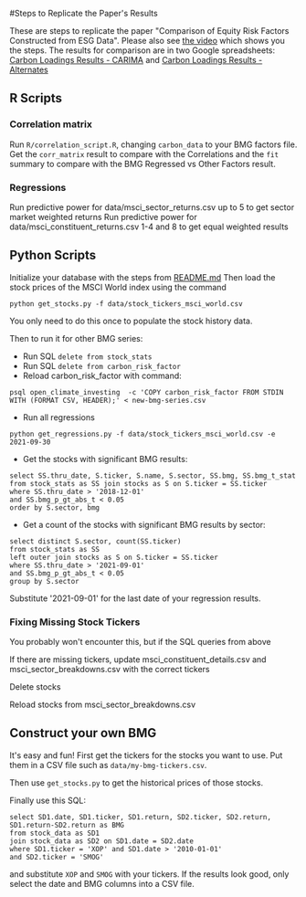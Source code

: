 #Steps to Replicate the Paper's Results

These are steps to replicate the paper "Comparison of Equity Risk Factors Constructed from ESG Data".  Please also see [the video](https://youtu.be/Dr3G14ogceU) which shows you the steps.  The results for comparison are in two Google spreadsheets: [Carbon Loadings Results - CARIMA](https://docs.google.com/spreadsheets/d/1JJ8pGqze3TcXxYbPcai_1nOOckha8XLYoLk8vk4Y7vo/edit?usp=sharing) and [Carbon Loadings Results - Alternates](https://docs.google.com/spreadsheets/d/12NXsB2aR2w4JhA9VtjQXbDwSiTivkWMRbfbpoHxz1SY/edit?usp=sharing)

## R Scripts

### Correlation matrix

Run `R/correlation_script.R`, changing `carbon_data` to your BMG factors file.  Get the `corr_matrix` result to compare with the Correlations and the `fit` summary to compare with the BMG Regressed vs Other Factors result.

### Regressions

Run predictive power for data/msci_sector_returns.csv up to 5 to get sector market weighted returns
Run predictive power for data/msci_constituent_returns.csv 1-4 and 8 to get equal weighted results

## Python Scripts

Initialize your database with the steps from [README.md](README.md)  Then load the stock prices of the MSCI World index using the command

```
python get_stocks.py -f data/stock_tickers_msci_world.csv
```

You only need to do this once to populate the stock history data.

Then to run it for other BMG series:
- Run SQL `delete from stock_stats`
- Run SQL `delete from carbon_risk_factor`
- Reload carbon_risk_factor with command:
```
psql open_climate_investing  -c 'COPY carbon_risk_factor FROM STDIN WITH (FORMAT CSV, HEADER);' < new-bmg-series.csv
```
- Run all regressions
```
python get_regressions.py -f data/stock_tickers_msci_world.csv -e 2021-09-30
```
- Get the stocks with significant BMG results:
```
select SS.thru_date, S.ticker, S.name, S.sector, SS.bmg, SS.bmg_t_stat 
from stock_stats as SS join stocks as S on S.ticker = SS.ticker 
where SS.thru_date > '2018-12-01'
and SS.bmg_p_gt_abs_t < 0.05
order by S.sector, bmg
```
- Get a count of the stocks with significant BMG results by sector:
```
select distinct S.sector, count(SS.ticker)
from stock_stats as SS 
left outer join stocks as S on S.ticker = SS.ticker
where SS.thru_date > '2021-09-01'
and SS.bmg_p_gt_abs_t < 0.05
group by S.sector
```
Substitute '2021-09-01' for the last date of your regression results.


### Fixing Missing Stock Tickers

You probably won't encounter this, but if the SQL queries from above

If there are missing tickers, update msci_constituent_details.csv and msci_sector_breakdowns.csv with the correct tickers

Delete stocks

Reload stocks from msci_sector_breakdowns.csv

## Construct your own BMG

It's easy and fun!  First get the tickers for the stocks you want to use.  Put them in a CSV file such as `data/my-bmg-tickers.csv`.

Then use `get_stocks.py` to get the historical prices of those stocks.

Finally use this SQL:
```
select SD1.date, SD1.ticker, SD1.return, SD2.ticker, SD2.return, SD1.return-SD2.return as BMG
from stock_data as SD1
join stock_data as SD2 on SD1.date = SD2.date
where SD1.ticker = 'XOP' and SD1.date > '2010-01-01'
and SD2.ticker = 'SMOG'
```
and substitute `XOP` and `SMOG` with your tickers.  If the results look good, only select the date and BMG columns into a CSV file.
